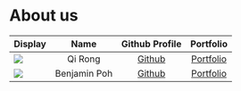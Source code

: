 # About us

Display |  Name   |              Github Profile              | Portfolio 
--------|:-------:|:----------------------------------------:|:---------:
![](https://via.placeholder.com/100.png?text=Photo) | Qi Rong | [Github](https://github.com/ChongQiRong) | [Portfolio](docs/team/qirong.md)
![](https://via.placeholder.com/100.png?text=Photo) | Benjamin Poh | [Github](https://github.com/BenjaminPoh) | [Portfolio](docs/team/benjaminpoh.md)